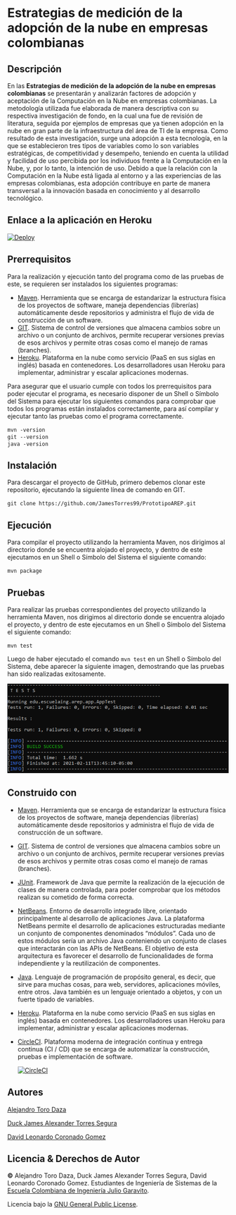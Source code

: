 # Estrategias de medición de la adopción de la nube en empresas colombianas
## Descripción
En las **Estrategias de medición de la adopción de la nube en empresas colombianas** se presentarán y analizarán factores de adopción y aceptación de la Computación en la Nube en empresas colombianas. La metodología utilizada fue elaborada de manera descriptiva con su respectiva investigación de fondo, en la cual una fue de revisión de literatura, seguida por ejemplos de empresas que ya tienen adopción en la nube en gran parte de la infraestructura del área de TI de la empresa. Como resultado de esta investigación, surge una adopción a esta tecnología, en la que se establecieron tres tipos de variables como lo son variables estratégicas, de competitividad y desempeño, teniendo en cuenta la utilidad y facilidad de uso percibida por los individuos frente a la Computación en la Nube, y, por lo tanto, la intención de uso. Debido a que la relación con la Computación en la Nube está ligada al entorno y a las experiencias de las empresas colombianas, esta adopción contribuye en parte de manera transversal a la innovación basada en conocimiento y al desarrollo tecnológico.

## Enlace a la aplicación en Heroku

[![Deploy](https://www.herokucdn.com/deploy/button.svg)](https://arep-proyecto.herokuapp.com/)

## Prerrequisitos
Para la realización y ejecución tanto del programa como de las pruebas de este, se requieren ser instalados los siguientes programas:
* [Maven](https://maven.apache.org/). Herramienta que se encarga de estandarizar la estructura física de los proyectos de software, maneja dependencias (librerías) automáticamente desde repositorios y administra el flujo de vida de construcción de un software.
* [GIT](https://git-scm.com/). Sistema de control de versiones que almacena cambios sobre un archivo o un conjunto de archivos, permite recuperar versiones previas de esos archivos y permite otras cosas como el manejo de ramas (branches).
* [Heroku](https://www.heroku.com/). Plataforma en la nube como servicio (PaaS en sus siglas en inglés) basada en contenedores. Los desarrolladores usan Heroku para implementar, administrar y escalar aplicaciones modernas.

Para asegurar que el usuario cumple con todos los prerrequisitos para poder ejecutar el programa, es necesario disponer de un Shell o Símbolo del Sistema para ejecutar los siguientes comandos para comprobar que todos los programas están instalados correctamente, para así compilar y ejecutar tanto las pruebas como el programa correctamente.

```
mvn -version
git --version
java -version
```

## Instalación
Para descargar el proyecto de GitHub, primero debemos clonar este repositorio, ejecutando la siguiente línea de comando en GIT.

```
git clone https://github.com/JamesTorres99/PrototipoAREP.git
```

## Ejecución
Para compilar el proyecto utilizando la herramienta Maven, nos dirigimos al directorio donde se encuentra alojado el proyecto, y dentro de este ejecutamos en un Shell o Símbolo del Sistema el siguiente comando:

```
mvn package
```
## Pruebas
Para realizar las pruebas correspondientes del proyecto utilizando la herramienta Maven, nos dirigimos al directorio donde se encuentra alojado el proyecto, y dentro de este ejecutamos en un Shell o Símbolo del Sistema el siguiente comando:

```
mvn test
```

Luego de haber ejecutado el comando ```mvn test``` en un Shell o Símbolo del Sistema, debe aparecer la siguiente imagen, demostrando que las pruebas han sido realizadas exitosamente.

![img](https://github.com/Skullzo/AREP-Lab4/blob/main/img/Pruebas.PNG)

## Construido con
* [Maven](https://maven.apache.org/). Herramienta que se encarga de estandarizar la estructura física de los proyectos de software, maneja dependencias (librerías) automáticamente desde repositorios y administra el flujo de vida de construcción de un software.
* [GIT](https://git-scm.com/). Sistema de control de versiones que almacena cambios sobre un archivo o un conjunto de archivos, permite recuperar versiones previas de esos archivos y permite otras cosas como el manejo de ramas (branches).
* [JUnit](https://junit.org/junit5/). Framework de Java que permite la realización de la ejecución de clases de manera controlada, para poder comprobar que los métodos realizan su cometido de forma correcta.
* [NetBeans](https://netbeans.apache.org/). Entorno de desarrollo integrado libre, orientado principalmente al desarrollo de aplicaciones Java. La plataforma NetBeans permite el desarrollo de aplicaciones estructuradas mediante un conjunto de componentes denominados “módulos”. Cada uno de estos módulos sería un archivo Java conteniendo un conjunto de clases que interactarán con las APIs de NetBeans. El objetivo de esta arquitectura es favorecer el desarrollo de funcionalidades de forma independiente y la reutilización de componentes.
* [Java](https://www.oracle.com/java/). Lenguaje de programación de propósito general, es decir, que sirve para muchas cosas, para web, servidores, aplicaciones móviles, entre otros. Java también es un lenguaje orientado a objetos, y con un fuerte tipado de variables.
* [Heroku](https://www.heroku.com/). Plataforma en la nube como servicio (PaaS en sus siglas en inglés) basada en contenedores. Los desarrolladores usan Heroku para implementar, administrar y escalar aplicaciones modernas.
* [CircleCI](https://circleci.com/). Plataforma moderna de integración continua y entrega continua (CI / CD) que se encarga de automatizar la construcción, pruebas e implementación de software.

     [![CircleCI](https://circleci.com/gh/circleci/circleci-docs.svg?style=svg)](https://app.circleci.com/pipelines/github/JamesTorres99/PrototipoAREP)

## Autores
[Alejandro Toro Daza](https://github.com/Skullzo)

[Duck James Alexander Torres Segura](https://github.com/JamesTorres99)

[David Leonardo Coronado Gomez](https://github.com/davinchicoronado)
## Licencia & Derechos de Autor
**©** Alejandro Toro Daza, Duck James Alexander Torres Segura, David Leonardo Coronado Gomez. Estudiantes de Ingeniería de Sistemas de la [Escuela Colombiana de Ingeniería Julio Garavito](https://www.escuelaing.edu.co/es/).

Licencia bajo la [GNU General Public License](https://github.com/JamesTorres99/PrototipoAREP/blob/main/LICENSE.txt).
